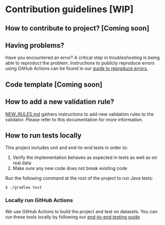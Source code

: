 # Contribution guidelines [WIP]

## How to contribute to project? [Coming soon]

## Having problems?
Have you encountered an error? A critical step in troubleshooting is being able to reproduct the problem. Instructions to publicly reproduce errors using GitHub Actions can be found in our [guide to reproduce errors.](/docs/REPRODUCE_ERRORS.md)

## Code template [Coming soon]

## How to add a new validation rule?
[NEW_RULES.md](/docs/NEW_RULES.md) gathers instructions to add new validation rules to the validator. Please refer to this documentation for more information.
 
## How to run tests locally
This project includes unit and end-to-end tests in order to:
1. Verify the implementation behaves as expected in tests as well as on real data
1. Make sure any new code does not break existing code

Run the following command at the root of the project to run Java tests:

```
$ ./gradlew test
```

### Locally run GitHub Actions
We use GitHub Actions to build the project and test on datasets. You can run these tools locally by following our [end-to-end testing guide](/docs/END_TO_END.md)
